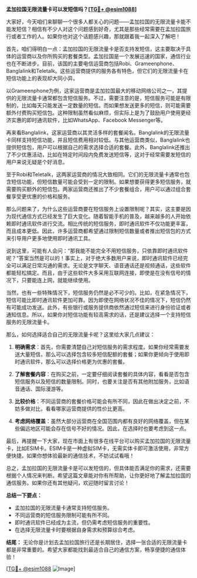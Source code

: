 **孟加拉国无限流量卡可以发短信吗？[[TG💪+ @esim1088](https://t.me/s/esim1088)]**

大家好，今天咱们来聊聊一个很多人都关心的问题——孟加拉国的无限流量卡能不能发短信？相信有不少人对这个问题感到好奇，尤其是那些经常需要在孟加拉国旅行或者工作的人。如果你也对这个话题感兴趣，那就跟着我一起深入了解吧！

首先，咱们得明白一点：孟加拉国的无限流量卡是否支持发短信，这主要取决于具体的运营商以及你所购买的套餐类型。孟加拉国是一个发展迅速的国家，通信行业也在不断进步。目前，该国的主要电信运营商包括Robi、Grameenphone、Banglalink和Teletalk。这些运营商提供的服务各有特色，但它们的无限流量卡在短信功能上的表现却大同小异。

以Grameenphone为例，这家运营商是孟加拉国最大的移动网络公司之一，其提供的无限流量卡通常都包含短信服务。不过，需要注意的是，短信服务可能是有限制的，比如每天只能发送一定数量的短信。而如果想发送更多的短信，则可能需要额外付费购买短信包。这种限制虽然看似麻烦，但实际上是为了鼓励用户使用更经济实惠的即时通讯软件，比如WhatsApp、Facebook Messenger等。

再来看Banglalink，这家运营商以其灵活多样的套餐闻名。Banglalink的无限流量卡同样支持短信功能，并且短信费用相对较低。与其他运营商类似，Banglalink也提供短信包，用户可以根据自己的需求选择合适的套餐。此外，Banglalink还推出了不少优惠活动，比如在特定时间段内免费发送短信等，这对于经常需要发短信的用户来说无疑是个好消息。

至于Robi和Teletalk，这两家运营商的情况大致相同。它们的无限流量卡通常也包含短信功能，但短信数量可能会受到一定的限制。如果想要获得更多短信服务，就需要购买额外的短信包。两家运营商还推出了不少套餐组合，用户可以通过组合套餐享受更优惠的价格和服务。

那么问题来了，为什么这些运营商要在短信服务上设置限制呢？其实，这主要是因为现代通信方式已经发生了巨大变化。随着智能手机的普及，越来越多的人开始依赖即时通讯软件进行交流。相比传统的短信服务，即时通讯软件不仅功能更丰富，而且成本更低。因此，许多运营商都希望通过限制短信数量或者推出短信包的方式来引导用户更多地使用即时通讯工具。

说到这里，可能有人会问：“那我能不能完全不用短信服务，只依靠即时通讯软件呢？”答案当然是可以的！事实上，对于绝大多数用户来说，即时通讯软件已经完全可以满足日常沟通的需求。无论是文字聊天、语音通话还是视频通话，这些软件都能轻松搞定。而且，由于这些软件大多采用互联网连接，即使是在没有信号的情况下，只要能连上网，就能继续使用。

当然，也有一些特殊情况下，短信服务仍然是必不可少的。比如，在紧急情况下，短信可能比即时通讯软件更加可靠。因为即使在网络状况不佳的情况下，短信仍然有可能成功发送。此外，有些银行或服务提供商依然通过短信来进行身份验证或者通知信息。所以，如果你对短信功能有较高需求的话，还是建议选择一个支持短信服务的无限流量卡。

那么，如何选择适合自己的无限流量卡呢？这里给大家几点建议：

1. **明确需求**：首先，你需要清楚自己对短信服务的需求程度。如果你经常需要发送大量短信，那么可以选择包含较多短信配额的套餐；如果你更倾向于使用即时通讯软件，那么可以选择价格更为优惠的套餐。

2. **了解套餐内容**：在购买之前，一定要仔细阅读套餐的具体内容，看看是否包含短信服务以及短信的数量限制。同时，也要关注是否有其他附加服务，比如语音通话、国际漫游等。

3. **比较价格**：不同运营商的套餐价格可能会有所不同，因此在做出决定之前，不妨多做对比，看看哪家运营商提供的性价比更高。

4. **考虑网络覆盖**：虽然大部分运营商在全国范围内都有良好的网络覆盖，但在某些偏远地区可能会存在信号不好的情况。因此，在选择时也要考虑到这一点。

最后，再提醒一下大家，现在市面上有很多在线平台可以购买孟加拉国的无限流量卡，比如ESIM卡。ESIM卡是一种虚拟SIM卡，无需实体卡即可激活使用，非常方便快捷。如果你想体验最新的通信技术，不妨试试看哦！

总之，孟加拉国的无限流量卡是可以发短信的，但具体能否满足你的需求，还需要根据个人情况来判断。希望这篇文章能对你有所帮助，让你更好地了解孟加拉国的通信服务。如果你还有其他疑问，欢迎随时留言讨论！

**总结一下要点：**
- 孟加拉国的无限流量卡通常支持短信服务。
- 不同运营商的短信服务限制可能有所不同。
- 即时通讯软件已经成为主流，但仍需考虑短信服务的重要性。
- 在选择无限流量卡时要根据自身需求和预算综合考虑。

**结尾：**
无论你是计划去孟加拉国旅行还是长期居住，选择一张合适的无限流量卡都是非常重要的。希望大家都能找到最适合自己的通信方案，畅享便捷的通信体验！

[[TG💪+ @esim1088](https://t.me/s/esim1088) ![Image](https://i.postimg.cc/4NQfJmqS/Snipaste-2025-05-13-00-14-12.png)]